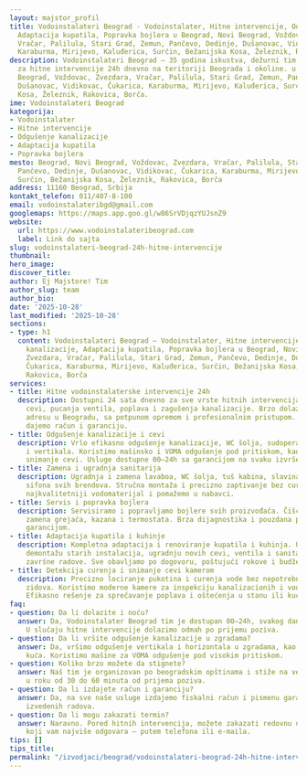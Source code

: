 ```yaml
---
layout: majstor_profil
title: Vodoinstalateri Beograd - Vodoinstalater, Hitne intervencije, Odgušenje kanalizacije,
  Adaptacija kupatila, Popravka bojlera u Beograd, Novi Beograd, Voždovac, Zvezdara,
  Vračar, Palilula, Stari Grad, Zemun, Pančevo, Dedinje, Dušanovac, Vidikovac, Čukarica,
  Karaburma, Mirijevo, Kaluđerica, Surčin, Bežanijska Kosa, Železnik, Rakovica, Borča
description: Vodoinstalateri Beograd – 35 godina iskustva, dežurni tim vodoinstalatera
  za hitne intervencije 24h dnevno na teritoriji Beograda i okoline. u Beograd, Novi
  Beograd, Voždovac, Zvezdara, Vračar, Palilula, Stari Grad, Zemun, Pančevo, Dedinje,
  Dušanovac, Vidikovac, Čukarica, Karaburma, Mirijevo, Kaluđerica, Surčin, Bežanijska
  Kosa, Železnik, Rakovica, Borča.
ime: Vodoinstalateri Beograd
kategorija:
- Vodoinstalater
- Hitne intervencije
- Odgušenje kanalizacije
- Adaptacija kupatila
- Popravka bojlera
mesto: Beograd, Novi Beograd, Voždovac, Zvezdara, Vračar, Palilula, Stari Grad, Zemun,
  Pančevo, Dedinje, Dušanovac, Vidikovac, Čukarica, Karaburma, Mirijevo, Kaluđerica,
  Surčin, Bežanijska Kosa, Železnik, Rakovica, Borča
address: 11160 Beograd, Srbija
kontakt_telefon: 011/407-8-100
email: vodoinstalateribgd@gmail.com
googlemaps: https://maps.app.goo.gl/w86SrVDjqzYUJsnZ9
website:
  url: https://www.vodoinstalateribeograd.com
  label: Link do sajta
slug: vodoinstalateri-beograd-24h-hitne-intervencije
thumbnail:
hero_image:
discover_title:
author: Ej Majstore! Tim
author_slug: team
author_bio:
date: '2025-10-28'
last_modified: '2025-10-28'
sections:
- type: h1
  content: Vodoinstalateri Beograd – Vodoinstalater, Hitne intervencije, Odgušenje
    kanalizacije, Adaptacija kupatila, Popravka bojlera u Beograd, Novi Beograd, Voždovac,
    Zvezdara, Vračar, Palilula, Stari Grad, Zemun, Pančevo, Dedinje, Dušanovac, Vidikovac,
    Čukarica, Karaburma, Mirijevo, Kaluđerica, Surčin, Bežanijska Kosa, Železnik,
    Rakovica, Borča
services:
- title: Hitne vodoinstalaterske intervencije 24h
  description: Dostupni 24 sata dnevno za sve vrste hitnih intervencija – od curenja
    cevi, pucanja ventila, poplava i zagušenja kanalizacije. Brzo dolazimo na svaku
    adresu u Beogradu, sa potpunom opremom i profesionalnim pristupom. Na sve intervencije
    dajemo račun i garanciju.
- title: Odgušenje kanalizacije i cevi
  description: Vrlo efikasno odgušenje kanalizacije, WC šolja, sudopera, slivnika
    i vertikala. Koristimo mašinsko i VOMA odgušenje pod pritiskom, kao i kamere za
    snimanje cevi. Usluge dostupne 00–24h sa garancijom na svaku izvršenu intervenciju.
- title: Zamena i ugradnja sanitarija
  description: Ugradnja i zamena lavaboa, WC šolja, tuš kabina, slavina, ventila i
    sifona svih brendova. Stručna montaža i precizno zaptivanje bez curenja. Preporučujemo
    najkvalitetniji vodomaterijal i pomažemo u nabavci.
- title: Servis i popravka bojlera
  description: Servisiramo i popravljamo bojlere svih proizvođača. Čišćenje kamenca,
    zamena grejača, kazana i termostata. Brza dijagnostika i pouzdana popravka sa
    garancijom.
- title: Adaptacija kupatila i kuhinje
  description: Kompletna adaptacija i renoviranje kupatila i kuhinja. Usluga obuhvata
    demontažu starih instalacija, ugradnju novih cevi, ventila i sanitarija, kao i
    završne radove. Sve obavljamo po dogovoru, poštujući rokove i budžet.
- title: Detekcija curenja i snimanje cevi kamerom
  description: Precizno lociranje pukotina i curenja vode bez nepotrebnog razbijanja
    zidova. Koristimo moderne kamere za inspekciju kanalizacionih i vodovodnih instalacija.
    Efikasno rešenje za sprečavanje poplava i oštećenja u stanu ili kući.
faq:
- question: Da li dolazite i noću?
  answer: Da, Vodoinstalater Beograd tim je dostupan 00–24h, svakog dana u godini.
    U slučaju hitne intervencije dolazimo odmah po prijemu poziva.
- question: Da li vršite odgušenje kanalizacije u zgradama?
  answer: Da, vršimo odgušenje vertikala i horizontala u zgradama, kao i individualnih
    kuća. Koristimo mašine za VOMA odgušenje pod visokim pritiskom.
- question: Koliko brzo možete da stignete?
  answer: Naš tim je organizovan po beogradskim opštinama i stiže na većinu lokacija
    u roku od 30 do 60 minuta od prijema poziva.
- question: Da li izdajete račun i garanciju?
  answer: Da, na sve naše usluge izdajemo fiskalni račun i pismenu garanciju o kvalitetu
    izvedenih radova.
- question: Da li mogu zakazati termin?
  answer: Naravno. Pored hitnih intervencija, možete zakazati redovnu uslugu u terminu
    koji vam najviše odgovara – putem telefona ili e-maila.
tips: []
tips_title:
permalink: "/izvodjaci/beograd/vodoinstalateri-beograd-24h-hitne-intervencije/"
---
```


